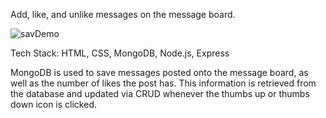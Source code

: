 Add, like, and unlike messages on the message board. 

![savDemo](https://user-images.githubusercontent.com/98935149/171866452-b4c4cda8-3a2c-4619-8a3f-dc5d6da6a004.jpg)

Tech Stack:
HTML, CSS, MongoDB, Node.js, Express

MongoDB is used to save messages posted onto the message board, as well as the number of likes the post has. This information is retrieved from the database and updated via CRUD whenever the thumbs up or thumbs down icon is clicked. 
